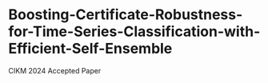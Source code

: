 # Boosting-Certificate-Robustness-for-Time-Series-Classification-with-Efficient-Self-Ensemble
CIKM 2024 Accepted Paper

